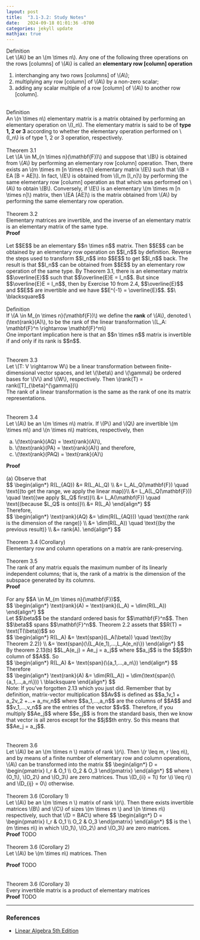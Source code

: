 ```yaml
---
layout: post
title:  "3.1-3.2: Study Notes"
date:   2024-09-18 01:01:36 -0700
categories: jekyll update
mathjax: true
---
```

<div class="bdiv">
Definition
</div>
<div class="bbdiv">
Let \(A\) be an \(m \times n\). Any one of the following three operations on the rows [columns] of \(A\) is called an <b>elementary row [column] operation</b>
<ol type="1">
	<li>interchanging any two rows [columns] of \(A\);</li>
	<li>multiplying any row [column] of \(A\) by a non-zero scalar;</li>
	<li>adding any scalar multiple of a row [column] of \(A\) to another row [column].</li>
</ol>
</div>
<!------------------------------------------------------------------------------------>
<br>
<div class="bdiv">
Definition
</div>
<div class="bbdiv">
An \(n \times n\) elementary matrix is a matrix obtained by performing an elementary operation on \(I_n\). The elementary matrix is said to be of <b>type 1, 2 or 3</b> according to whether the elementary operation performed on \(I_n\) is of type 1, 2 or 3 operation, respectively.
</div>
<!------------------------------------------------------------------------------------>
<br>
<div class="purdiv">
Theorem 3.1
</div>
<div class="purbdiv">
Let \(A \in M_{n \times n}(\mathbf{F})\) and suppose that \(B\) is obtained from \(A\) by performing an elementary row [column] operation. Then, there exists an \(m \times m [n \times n]\) elementary matrix \(E\) such that \(B = EA [B = AE]\). In fact, \(E\) is obtained from \(I_m [I_n]\) by performing the same elementary row [column] operation as that which was performed on \(A\) to obtain \(B\). Conversely, if \(E\) is an elementary \(m \times m [n \times n]\) matrix, then \(EA [AE]\) is the matrix obtained from \(A\) by performing the same elementary row operation.
</div>
<!----------------------------------------3.2------------------------------------------>
<br>
<div class="purdiv">
Theorem 3.2
</div>
<div class="purbdiv">
Elementary matrices are invertible, and the inverse of an elementary matrix is an elementary matrix of the same type.
</div>
<b>Proof</b>
<br>
<br>
Let $$E$$ be an elementary $$n \times n$$ matrix. Then $$E$$ can be obtained by an elementary row operation on $$I_n$$ by definition. Reverse the steps used to transform $$I_n$$ into $$E$$ to get $$I_n$$ back. The result is that $$I_n$$ can be obtained from $$E$$ by an elementary row operation of the same type. By Theorem 3.1, there is an elementary matrix $$\overline{E}$$ such that $$\overline{E}E = I_n$$. But since $$\overline{E}E = I_n$$, then by Exercise 10 from 2.4, $$\overline{E}$$ and $$E$$ are invertible and we have $$E^{-1} = \overline{E}$$. $$\ \blacksquare$$
<br>
<!------------------------------------------------------------------------------------>
<br>
<div class="bdiv">
Definition
</div>
<div class="bbdiv">
If \(A \in M_{n \times n}(\mathbf{F})\) we define the <b>rank</b> of \(A\), denoted \(\text{rank}(A)\), to be the rank of the linear transformation \(L_A: \mathbf{F}^n \rightarrow \mathbf{F}^m\)
</div>
One important implication here is that an $$n \times n$$ matrix is invertible if and only if its rank is $$n$$.
<br>
<br>
<!----------------------------------------3.3------------------------------------------>
<br>
<div class="purdiv">
Theorem 3.3
</div>
<div class="purbdiv">
Let \(T: V \rightarrow W\) be a linear transformation between finite-dimensional vector spaces, and let \(\beta\) and \(\gamma\) be ordered bases for \(V\) and \(W\), respectively. Then \(rank(T) = rank([T]_{\beta}^{\gamma})\)
</div>
The rank of a linear transformation is the same as the rank of one its matrix representations.
<br>
<br>
<!--------------------------------------3.4-------------------------------------------->
<br>
<div class="purdiv">
Theorem 3.4
</div>
<div class="purbdiv">
Let \(A\) be an \(m \times n\) matrix. If \(P\) and \(Q\) are invertible \(m \times m\) and \(n \times n\) matrices, respectively, then 
<ol type="a">
	<li>\(\text{rank}(AQ) = \text{rank}(A)\),</li>
	<li>\(\text{rank}(PA) = \text{rank}(A)\) and therefore,</li>
	<li>\(\text{rank}(PAQ) = \text{rank}(A)\)</li>
</ol>
</div>
<b>Proof</b>
<br>
<br>
(a) Observe that
<div>
$$
\begin{align*}
R(L_{AQ}) &= R(L_AL_Q) \\
          &= L_AL_Q(\mathbf{F}) \quad \text{(to get the range, we apply the linear map)}\\
		  &= L_A(L_Q(\mathbf{F})) \quad \text{(we apply $L_Q$ first)}\\
		  &= L_A(\mathbf{F}) \quad \text{(because $L_Q$ is onto)}\\
		  &= R(L_A)
\end{align*}
$$
</div>
Therefore,
<div>
$$
\begin{align*}
\text{rank}(AQ) &= \dim(R(L_{AQ})) \quad \text{(the rank is the dimension of the range)} \\
                &= \dim(R(L_A)) \quad \text{(by the previous result)}  \\
				&= rank(A).
\end{align*}
$$
</div>
<!--------------------------------------3.4(c)------------------------------------------>
<br>
<div class="purdiv">
Theorem 3.4 (Corollary)
</div>
<div class="purbdiv">
Elementary row and column operations on a matrix are rank-preserving.
</div>
<!--------------------------------------3.5-------------------------------------------->
<br>
<div class="purdiv">
Theorem 3.5
</div>
<div class="purbdiv">
The rank of any matrix equals the maximum number of its linearly independent columns; that is, the rank of a matrix is the dimension of the subspace generated by its columns.
</div>
<!----------------------->
<b>Proof</b>
<br>
<br>
For any $$A \in M_{m \times n}(\mathbf{F})$$,
<div>
$$
\begin{align*}
\text{rank}(A) = \text{rank}(L_A) = \dim(R(L_A))
\end{align*}
$$
</div>
Let $$\beta$$ be the standard ordered basis for $$\mathbf{F}^n$$. Then $$\beta$$ spans $$\mathbf{F}^n$$. Theorem 2.2 assets that $$R(T) = \text(T(\beta))$$ so
<div>
$$
\begin{align*}
R(L_A) &= \text{span}(L_A(\beta)) \quad \text{(by Theorem 2.2)} \\
       &= \text{span}(\{L_A(e_1),...,L_A(e_n)\})
\end{align*}
$$
</div>
By theorem 2.13(b) $$L_A(e_j) = Ae_j = a_j$$ where $$a_j$$ is the $$j$$th column of $$A$$. So
<div>
$$
\begin{align*}
R(L_A) &= \text{span}(\{a_1,...,a_n\})
\end{align*}
$$
</div>
Therefore
<div>
$$
\begin{align*}
\text{rank}(A) &= \dim(R(L_A)) = \dim(\text{span}(\{a_1,...,a_n\})) \ \blacksquare
\end{align*}
$$
</div>
Note: If you've forgotten 2.13 which you just did. Remember that by definition, matrix-vector multiplication $$Av$$ is defined as $$a_1v_1 + a_2v_2 +...+ a_nv_n$$ where $$a_1,...,a_n$$ are the columns of $$A$$ and $$v_1,...,v_n$$ are the entries of the vector $$v$$. Therefore, if you multiply $$Ae_j$$ where $$e_j$$ is from the standard basis, then we know that vector is all zeros except for the $$j$$th entry. So this means that $$Ae_j = a_j$$. 
<br>
<br>
<!--------------------------------------3.6-------------------------------------------->
<br>
<div class="purdiv">
Theorem 3.6
</div>
<div class="purbdiv">
Let \(A\) be an \(m \times n \) matrix of rank \(r\). Then \(r \leq m, r \leq n\), and by means of a finite number of elementary row and column operations, \(A\) can be transformed into the matrix
$$
\begin{align*}
D = \begin{pmatrix}
I_r & O_1 \\
O_2 & O_3
\end{pmatrix}
\end{align*}
$$
where \(O_1\), \(O_2\) and \(O_3\) are zero matrices. Thus \(D_{ii} = 1\) for \(i \leq r\) and \(D_{ij} = 0\) otherwise.
</div>
<!------------------------------------3.6(c)--------------------------------------------->
<br>
<div class="purdiv">
Theorem 3.6 (Corollary 1)
</div>
<div class="purbdiv">
Let \(A\) be an \(m \times n \) matrix of rank \(r\). Then there exists invertible matrices \(B\) and \(C\) of sizes \(m \times m \) and \(n \times n\) respectively, such that \(D = BAC\) where
$$
\begin{align*}
D = \begin{pmatrix}
I_r & O_1 \\
O_2 & O_3
\end{pmatrix}
\end{align*}
$$
is the \(m \times n\) in which \(O_1\), \(O_2\) and \(O_3\) are zero matrices.
</div>
<b>Proof</b>
TODO
<br>
<!------------------------------------3.6(c)--------------------------------------------->
<br>
<div class="purdiv">
Theorem 3.6 (Corollary 2)
</div>
<div class="purbdiv">
Let \(A\) be \(m \times n\) matrices. Then
<ol type="i">
</ol>
</div>
<b>Proof</b>
TODO
<br>

<br>
<!------------------------------------3.6(c)--------------------------------------------->
<br>
<div class="purdiv">
Theorem 3.6 (Corollary 3)
</div>
<div class="purbdiv">
Every invertible matrix is a product of elementary matrices
</div>
<b>Proof</b>
TODO
<br>













<hr>

<h3>References</h3>
<ul>
<li><a href="https://www.amazon.com/Linear-Algebra-5th-Stephen-Friedberg/dp/0134860241/ref=tmm_hrd_swatch_0?_encoding=UTF8&qid=&sr=">Linear Algebra 5th Edition</a></li>
</ul>





















